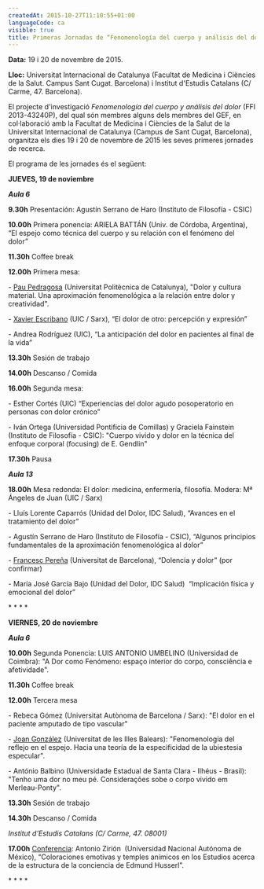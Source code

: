 ```yaml
---
createdAt: 2015-10-27T11:10:55+01:00
languageCode: ca
visible: true
title: Primeras Jornadas de “Fenomenología del cuerpo y análisis del dolor"
---
```


**Data:** 19 i 20 de novembre de 2015.

**Lloc:** Universitat Internacional de Catalunya (Facultat de Medicina i Ciències de la Salut. Campus Sant Cugat. Barcelona) i Institut d'Estudis Catalans (C/ Carme, 47. Barcelona). 

El projecte d'investigació _Fenomenología del cuerpo y análisis del dolor_ (FFI 2013-43240P), del qual són membres alguns dels membres del GEF, en col·laboració amb la Facultat de Medicina i Ciències de la Salut de la Universitat Internacional de Catalunya (Campus de Sant Cugat, Barcelona), organitza els dies 19 i 20 de novembre de 2015 les seves primeres jornades de recerca.  

El programa de les jornades és el següent: 

**JUEVES, 19 de noviembre**

**_Aula 6_**

**9.30h** Presentación: Agustín Serrano de Haro (Instituto de Filosofía - CSIC)

**10.00h** Primera ponencia: ARIELA BATTÁN (Univ. de Córdoba, Argentina), “El espejo como técnica del cuerpo y su relación con el fenómeno del dolor”

**11.30h** Coffee break

**12.00h** Primera mesa: 

\- [Pau Pedragosa](http://www.grupdestudisfenomenologics.org/node/116) (Universitat Politècnica de Catalunya), "Dolor y cultura material. Una aproximación fenomenológica a la relación entre dolor y creatividad".

\- [Xavier Escribano](http://www.grupdestudisfenomenologics.org/node/98) (UIC / Sarx), “El dolor de otro: percepción y expresión”

\- Andrea Rodríguez (UIC), “La anticipación del dolor en pacientes al final de la vida”

**13.30h** Sesión de trabajo

**14.00h** Descanso / Comida

**16.00h** Segunda mesa: 

\- Esther Cortés (UIC) “Experiencias del dolor agudo posoperatorio en personas con dolor crónico”

\- Iván Ortega (Universidad Pontificia de Comillas) y Graciela Fainstein (Instituto de Filosofía - CSIC): "Cuerpo vivido y dolor en la técnica del enfoque corporal (focusing) de E. Gendlin"

**17.30h** Pausa

**_Aula 13_**

**18.00h** Mesa redonda: El dolor: medicina, enfermería, filosofía. Modera: Mª Ángeles de Juan (UIC / Sarx)

\- Lluís Lorente Caparrós (Unidad del Dolor, IDC Salud), “Avances en el tratamiento del dolor”

\- Agustín Serrano de Haro (Instituto de Filosofía - CSIC), “Algunos principios fundamentales de la aproximación fenomenológica al dolor”

\- [Francesc Pereña](http://www.grupdestudisfenomenologics.org/node/69) (Universitat de Barcelona), “Dolencia y dolor” (por confirmar)

\- María José García Bajo (Unidad del Dolor, IDC Salud)  “Implicación física y emocional del dolor”

\* \* \* \*

**VIERNES, 20 de noviembre**

**_Aula 6_**

**10.00h** Segunda Ponencia: LUIS ANTONIO UMBELINO (Universidad de Coimbra): "A Dor como Fenómeno: espaço interior do corpo, consciência e afetividade".

**11.30h** Coffee break

**12.00h** Tercera mesa

\- Rebeca Gómez (Universitat Autònoma de Barcelona / Sarx): "El dolor en el paciente amputado de tipo vascular"

\- [Joan González](http://www.grupdestudisfenomenologics.org/node/67) (Universitat de les Illes Balears): "Fenomenología del reflejo en el espejo. Hacia una teoría de la especificidad de la ubiestesia especular".

\- António Balbino (Universidade Estadual de Santa Clara - Ilhéus - Brasil): "Tenho uma dor no meu pé. Considerações sobe o corpo vivido em Merleau-Ponty".

**13.30h** Sesión de trabajo 

**14.30h** Descanso / Comida

_Institut d’Estudis Catalans (C/ Carme, 47. 08001)_

**17.00h** [Conferencia](http://www.grupdestudisfenomenologics.org/node/119): Antonio Zirión  (Universidad Nacional Autónoma de México), “Coloraciones emotivas y temples anímicos en los Estudios acerca de la estructura de la conciencia de Edmund Husserl”.

\* \* \* \*
